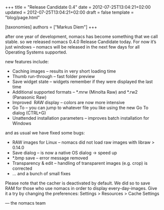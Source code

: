 +++
title = "Release Candidate 0.4"
date = 2012-07-25T13:04:21+02:00
updated = 2012-07-25T13:04:21+02:00
draft = false
template = "blog/page.html"

[taxonomies]
authors = ["Markus Diem"]
+++

after one year of development, nomacs has become something that we call stable.
so we released nomacs 0.4.0 Release Candidate today.
For now it’s just windows – nomacs will be released in the next few days for all Operating Systems supported.

new features include:

- Caching images – results in very short loading time
- Thumb run-through – fast folder preview
- Save widget state – widgets remember if they were displayed the last time
- Additional supported formats – \*.mrw (Minolta Raw) and \*.rw2 (Panasonic Raw)
- Improved  RAW display – colors are now more intensive
- Go To – you can jump to whatever file you like using the new Go To dialog (CTRL+G)
- Unattended installation parameters – improves batch installation for Windows

and as usual we have fixed some bugs:

- RAW images for Linux – nomacs did not load raw images with libraw > 0.14.0
- Save dialog – is now a native OS dialog -> speed up
- \*.bmp save – error message removed
- Transparency & edit – handling of transparent images (e.g. crop) is corrected
- … and a bunch of small fixes

Please note that the cacher is deactivated by default.
We did so to save RAM for those who use nomacs in order to display every-day-images.
Give it a try by changing the preferences: Settings > Resources > Cache Settings

— the nomacs team
